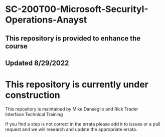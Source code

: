 # SC-200T00-Microsoft-SecurityI-Operations-Anayst
 
## This repository is provided to enhance the course
## Updated 8/29/2022

# This repository is currently under construction

This repository is maintained by Mike Danseglio and Rick Trader<br>
Interface Technical Training

If you find a step is not correct in the errata please add it to issues or a pull request and we will research and update the appropriate errata.